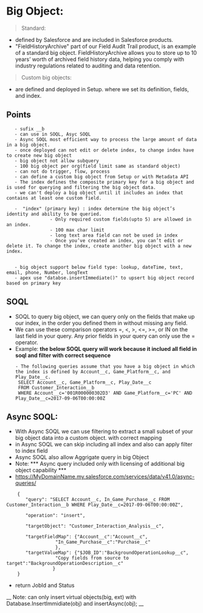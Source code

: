 # Big Object:
> Standard:
  - defined by Salesforce and are included in Salesforce products. 
  - "FieldHistoryArchive" part of our Field Audit Trail product, is an example of a standard big object. FieldHistoryArchive allows you to store up to 10 years’ worth of archived field history data, helping you comply with industry regulations related to auditing and data retention.
	
> Custom big objects: 
  - are defined and deployed in Setup. where we set its definition, fields, and index.
 
 ## Points
 ```
	- sufix __b
	- can use in SOQL, Asyc SOQL 
	- Async SOQL most efficient way to process the large amount of data in a big object.
	- once deployed can not edit or delete index, to change index have to create new big object
	- big object not allow subquery
	- 100 big object per org(field limit same as standard object)
	- can not do trigger, flow, process
	- can define a custom big object from Setup or with Metadata API
	- The index defines the composite primary key for a big object and is used for querying and filtering the big object data.
	- we can't deploy a big object until it includes an index that contains at least one custom field.
	
	-  "index" (primary key) : index determine the big object’s identity and ability to be queried.
				 - Only required custom fields(upto 5) are allowed in an index.
				 - 100 max char limit
				 - long text area field can not be used in index
				 - Once you’ve created an index, you can’t edit or delete it. To change the index, create another big object with a new index.
				

	- big object support below field type: lookup, dateTime, text, email, phone, Number, longText
	- apex use "databse.insertImmediate()" to upsert big object record based on primary key
```

## SOQL
 - SOQL to query big object, we can query only on the fields that make up our index, in the order you defined them in without missing any field.
 - We can use these comparison operators =, <, >, <=, >=, or IN on the last field in your query. Any prior fields in your query can only use the = operator. 
 - Example: **the below SOQL query will work because it inclued all field in soql and filter with correct sequence**
 	 ```
 	 - The following queries assume that you have a big object in which the index is defined by Account__c, Game_Platform__c, and Play_Date__c.
 	  SELECT Account__c, Game_Platform__c, Play_Date__c
	  FROM Customer_Interaction__b
	  WHERE Account__c='001R000000302D3' AND Game_Platform__c='PC' AND Play_Date__c=2017-09-06T00:00:00Z 	
	```
	
## Async SOQL:
  - With Async SOQL we can use filtering to extract a small subset of your big object data into a custom object. with correct mapping
  - in Async SOQL we can skip including all index and also can apply filter to index field
  - Async SOQL also allow Aggrigate query in big Object
  - Note: *** Async query included only with licensing of additional big object capability ***
  - https://MyDomainName.my.salesforce.com/services/data/v41.0/async-queries/
```
	{ 
	   "query": "SELECT Account__c, In_Game_Purchase__c FROM Customer_Interaction__b WHERE Play_Date__c=2017-09-06T00:00:00Z",

	   "operation": "insert",

	   "targetObject": "Customer_Interaction_Analysis__c", 

	   "targetFieldMap": {"Account__c":"Account__c",
			      "In_Game_Purchase__c":"Purchase__c"
			      },
	   "targetValueMap": {"$JOB_ID":"BackgroundOperationLookup__c",
			      "Copy fields from source to target":"BackgroundOperationDescription__c"
			     }
	}
```
  - return JobId and Status
  
  __ Note: can only insert virtual objects(big, ext) with Database.InsertImmidiate(obj) and insertAsync(obj); __

